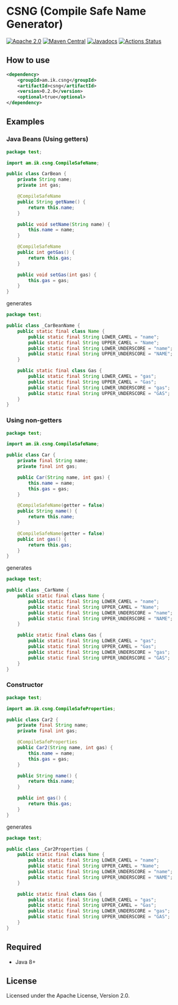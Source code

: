 # CSNG (Compile Safe Name Generator)

[![Apache 2.0](https://img.shields.io/github/license/making/csng.svg)](https://www.apache.org/licenses/LICENSE-2.0) [![Maven Central](https://maven-badges.herokuapp.com/maven-central/am.ik.csng/csng/badge.svg)](https://maven-badges.herokuapp.com/maven-central/am.ik.csng/csng) [![Javadocs](https://www.javadoc.io/badge/am.ik.csng/csng.svg)](https://www.javadoc.io/doc/am.ik.csng/csng) [![Actions Status](https://github.com/making/csng/workflows/CI/badge.svg)](https://github.com/making/csng/actions)

## How to use

```xml
<dependency>
    <groupId>am.ik.csng</groupId>
    <artifactId>csng</artifactId>
    <version>0.2.0</version>
    <optional>true</optional>
</dependency>
```

## Examples

### Java Beans (Using getters)

```java
package test;

import am.ik.csng.CompileSafeName;

public class CarBean {
    private String name;
    private int gas;

    @CompileSafeName
    public String getName() {
        return this.name;
    }

    public void setName(String name) {
        this.name = name;
    }

    @CompileSafeName
    public int getGas() {
        return this.gas;
    }

    public void setGas(int gas) {
        this.gas = gas;
    }
}
```

generates

```java
package test;

public class _CarBeanName {
    public static final class Name {
        public static final String LOWER_CAMEL = "name";
        public static final String UPPER_CAMEL = "Name";
        public static final String LOWER_UNDERSCORE = "name";
        public static final String UPPER_UNDERSCORE = "NAME";
    }

    public static final class Gas {
        public static final String LOWER_CAMEL = "gas";
        public static final String UPPER_CAMEL = "Gas";
        public static final String LOWER_UNDERSCORE = "gas";
        public static final String UPPER_UNDERSCORE = "GAS";
    }
}
```

### Using non-getters

```java
package test;

import am.ik.csng.CompileSafeName;

public class Car {
	private final String name;
	private final int gas;

	public Car(String name, int gas) {
		this.name = name;
		this.gas = gas;
	}

	@CompileSafeName(getter = false)
	public String name() {
		return this.name;
	}

	@CompileSafeName(getter = false)
	public int gas() {
		return this.gas;
	}
}
```

generates

```java
package test;

public class _CarName {
	public static final class Name {
		public static final String LOWER_CAMEL = "name";
		public static final String UPPER_CAMEL = "Name";
		public static final String LOWER_UNDERSCORE = "name";
		public static final String UPPER_UNDERSCORE = "NAME";
	}

	public static final class Gas {
		public static final String LOWER_CAMEL = "gas";
		public static final String UPPER_CAMEL = "Gas";
		public static final String LOWER_UNDERSCORE = "gas";
		public static final String UPPER_UNDERSCORE = "GAS";
	}
}
```

### Constructor

```java
package test;

import am.ik.csng.CompileSafeProperties;

public class Car2 {
	private final String name;
	private final int gas;

	@CompileSafeProperties
	public Car2(String name, int gas) {
		this.name = name;
		this.gas = gas;
	}

	public String name() {
		return this.name;
	}

	public int gas() {
		return this.gas;
	}
}
```

generates

```java
package test;

public class _Car2Properties {
	public static final class Name {
		public static final String LOWER_CAMEL = "name";
		public static final String UPPER_CAMEL = "Name";
		public static final String LOWER_UNDERSCORE = "name";
		public static final String UPPER_UNDERSCORE = "NAME";
	}

	public static final class Gas {
		public static final String LOWER_CAMEL = "gas";
		public static final String UPPER_CAMEL = "Gas";
		public static final String LOWER_UNDERSCORE = "gas";
		public static final String UPPER_UNDERSCORE = "GAS";
	}
}
```

## Required

* Java 8+

## License

Licensed under the Apache License, Version 2.0.
